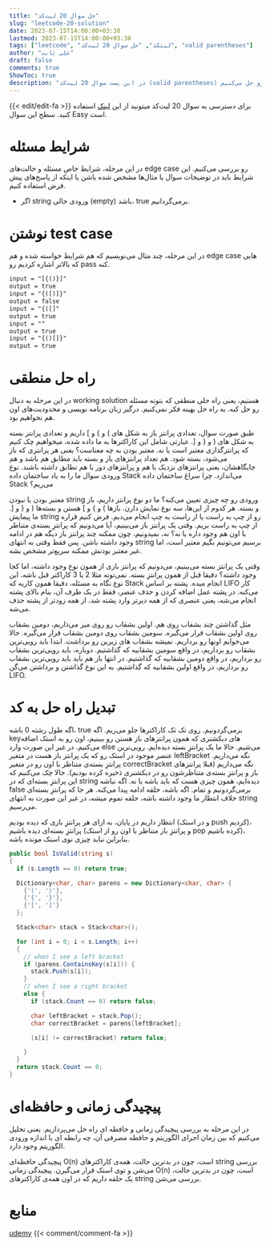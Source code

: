 ```yaml
---
title: "حل سوال 20 لیت‌کد"
slug: "leetcode-20-solution"
date: 2023-07-15T14:00:00+03:30
lastmod: 2023-07-15T14:00:00+03:30
tags: ["leetcode", "لیتکد", "حل سوال 20 لیت‌کد", "valid parentheses"]
author: "علی ثابت"
draft: false
comments: true
ShowToc: true
description: "در این پست سوال 20 لیت‌کد (valid parentheses) رو حل می‌کنیم"
---
```

{{< edit/edit-fa >}}
برای دسترسی به سوال 20 لیت‌کد میتونید از این [لینک](https://leetcode.com/problems/valid-parentheses/) استفاده کنید. سطح این سوال Easy است.

# شرایط مسئله

در این مرحله، شرایط خاص مسئله و حالت‌های edge case رو بررسی می‌کنیم. این شرایط باید در توضیحات سوال یا مثال‌ها مشخص شده باشن یا اینکه از پاسخ‌های پیش فرض استفاده کنیم.

*   اگر string ورودی خالی (empty) باشد، true برمی‌گردانیم.

# نوشتن test case

در این مرحله، چند مثال می‌نویسیم که هم شرایط خواسته شده و هم edge case هایی که بالاتر اشاره کردیم رو pass کنه.

```txt
input = "[{()}]"
output = true
input = "{([)]}"
output = false
input = "{([]"
output = true
input = ""
output = true
input = "{()[]}"
output = true
```

# راه حل منطقی

در این مرحله به دنبال working solution هستیم، یعنی راه حلی منطقی که بتونه مسئله رو حل کنه. به راه حل بهینه فکر نمی‌کنیم. درگیر زبان برنامه نویسی و محدودیت‌های اون هم نخواهیم بود.

طبق صورت سوال، تعدادی پرانتز باز به شکل های ) و } و \] داریم و تعدادی پرانتز بسته به شکل های ( و { و \[. عبارتی شامل این کاراکترها به ما داده شده، میخواهیم چک کنیم که پرانتزگذاری معتبر است یا نه. معتبر بودن به چه معناست؟ یعنی هر پرانتزی که باز می‌شود، بسته شود. هم تعداد پرانتزهای باز و بسته باید مطابق هم باشد و هم جایگاهشان، یعنی پرانتزهای نزدیک با هم و پرانتزهای دور با هم تطابق داشته باشند. نوع ورودی سوال ما را به یاد ساختمان داده Stack می‌اندازد. چرا سراغ ساختمان داده Stack می‌ریم؟

معتبر بودن یا نبودن string ورودی رو چه چیزی تعیین می‌کنه؟ ما دو نوع پرانتز داریم، باز و بسته. هر کدوم از این‌ها، سه نوع نمایش دارن. بازها ) و } و \] هستن و بسته‌ها ( و { و \[. ما پیمایش string رو از چپ به راست یا از راست به چپ انجام می‌دیم. فرض کنیم قراره از چپ به راست بریم. وقتی یک پرانتز باز می‌بینیم، آیا می‌دونیم که پرانتزِ بسته‌ی متناظر با اون هم وجود داره یا نه؟ نه، نمیدونیم، چون ممکنه چند پرانتز باز دیگه هم در ادامه وجود داشته باشن. پس فقط وقتی به انتهای string برسیم می‌تونیم بگیم معتبر است، اما غیر معتبر بودنش ممکنه سریع‌تر مشخص بشه.

وقتی یک پرانتز بسته می‌بینیم، می‌دونیم که پرانتز بازی از همون نوع وجود داشته، اما کجا وجود داشته؟ دقیقا قبل از همون پرانتزِ بسته. نمی‌تونه مثلا 2 یا 3 کاراکتر قبل باشه. این نوع نگاه به مسئله، دقیقا همون کاریه که Stack انجام میده. پشته بر اساس LIFO کار می‌کنه. در پشته عمل اضافه کردن و حذف عنصر، فقط در یک طرف آن، بنام بالای پشته انجام می‌شه، یعنی عنصری که از همه دیرتر وارد پشته شد، از همه زودتر از پشته حذف می‌شه.

مثل گذاشتن چند بشقاب روی هم. اولین بشقاب رو روی میز می‌ذاریم، دومین بشقاب روی اولین بشقاب قرار می‌گیره. سومین بشقاب روی دومین بشقاب قرار می‌گیره. حالا می‌خوایم اونها رو برداریم. نمیشه بشقاب های زیرین رو برداشت. ابتدا باید رویی‌ترین بشقاب رو برداریم، در واقع سومین بشقابیه که گذاشتیم. دوباره، باید رویی‌ترین بشقاب رو برداریم، در واقع دومین بشقابیه که گذاشتیم. در انتها باز هم باید باید رویی‌ترین بشقاب رو برداریم، در واقع اولین بشقابیه که گذاشتیم. به این نوع گذاشتن و برداشتن می‌گن LIFO.

# تبدیل راه حل به کد

اگه طول رشته 0 باشه، true برمی‌گردونیم. روی تک تک کاراکترها جلو می‌ریم. اگه key‌های دیکشنری که همون پرانتزهای باز هستن رو ببینیم، اون رو به استک اضافه می‌کنیم. در غیر این صورت وارد else می‌شیم. حالا ما یک پرانتزِ بسته دیده‌ایم. رویی‌ترین عنصر موجود در استک رو که یک پرانتز باز هست در متغیر leftBracket نگه می‌داریم. پرانتزِ بسته‌ی متناظر با اون رو در متغیر correctBracket نگه می‌داریم (قبلا پرانتزهای باز و پرانتزِ بسته‌ی متناظرشون رو در دیکشنری ذخیره کرده بودیم). حالا چک می‌کنیم که این پرانتزِ بسته‌ای که در string دیده‌ایم، همون چیزی هست که باید باشه یا نه. اگه نباشه false برمی‌گردونیم و تمام. اگه باشه، حلقه ادامه پیدا می‌کنه. هر جا که پرانتزِ بسته‌ای خلاف انتظار ما وجود داشته باشه، حلقه تموم میشه، در غیر این صورت به انتهای string می‌رسیم.

انتظار داریم در پایان، به ازای هر پرانتزِ بازی که دیده بودیم (و در استک push کردیم)، پرانتزِ بسته‌ای دیده باشیم (و پرانتزِ باز متناظر با اون رو از استک pop کرده باشیم)، بنابراین نباید چیزی توی استک مونده باشه.

```csharp
public bool IsValid(string s)
{
  if (s.Length == 0) return true;

  Dictionary<char, char> parens = new Dictionary<char, char> {
    {'(', ')'},
    {'{', '}'},
    {'[', ']'}
  };

  Stack<char> stack = Stack<char>();

  for (int i = 0; i < s.Length; i++)
  {
    // when I see a left bracket 
    if (parens.ContainsKey(s[i])) {
      stack.Push(s[i]);
    }
    // when I see a right bracket 
    else {
      if (stack.Count == 0) return false;

      char leftBracket = stack.Pop();
      char correctBracket = parens[leftBracket];

      (s[i] != correctBracket) return false;

    }
  }
  return stack.Count == 0;
}
```

# پیچیدگی زمانی و حافظه‌ای

در این مرحله به بررسی پیچیدگی زمانی و حافظه ای راه حل می‌پردازیم. یعنی تحلیل می‌کنیم که بین زمان اجرای الگوریتم و حافظه مصرفی آن، چه رابطه ای با اندازه ورودی الگوریتم وجود دارد.

پیچیدگی حافظه‌ای O(n) است، چون در بدترین حالت، همه‌ی کاراکترهای string بررسی می‌شن و توی استک قرار می‌گیرن.
پیچیدگی زمانی O(n) است، چون در بدترین حالت، یک حلقه داریم که در اون همه‌ی کاراکترهای string بررسی می‌شن.

# منابع
[udemy](https://www.udemy.com/course/master-the-coding-interview-big-tech-faang-interviews/)
{{< comment/comment-fa >}}